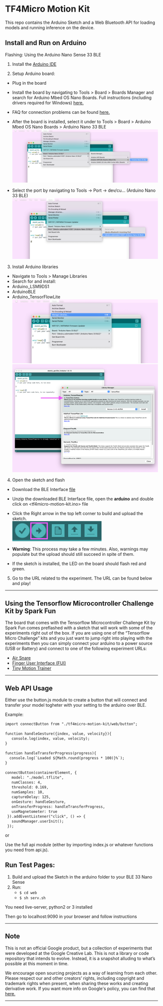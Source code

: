 # TF4Micro Motion Kit

This repo contains the Arduino Sketch and a Web Bluetooth API for loading models and running inference on the device.

## Install and Run on Arduino

Flashing: Using the Arduino Nano Sense 33 BLE

1. Install the [Arduino IDE ](https://www.arduino.cc/en/software "Arduino IDE")

2. Setup Arduino board:
-  Plug in the board
- Install the board by navigating to Tools > Board > Boards Manager and search for  Arduino Mbed OS Nano Boards. Full instructions (including drivers required for Windows) [here.](https://www.arduino.cc/en/Guide/NANO33BLESense/ "Arduino Guide")
- FAQ for connection problems can be found [here.](https://github.com/tinyMLx/appendix/blob/main/ArduinoFAQ.md "Arduino Guide") 
- After the board is installed, select it under to Tools > Board >  Arduino Mbed OS Nano Boards > Arduino Nano 33 BLE
![Arduino board](/readme_images/board.png)

- Select the port by navigating to Tools -> Port -> dev/cu... (Arduino Nano 33 BLE)
![Arduino Port](/readme_images/port.png)


3. Install Arduino libraries 
-  Navigate to Tools > Manage Libraries
- Search for and install:
- Arduino_LSM9DS1
- ArduinoBLE
- Arduino_TensorFlowLite
![Manage libraries](/readme_images/library.png)
![TensorFlow Lite Library](/readme_images/tflib.png)



4. Open the sketch and flash
- Download the BLE Interface [file](https://tinyml-experiment-ble-imu-interface-dot-gweb-tf-micro-exp.uc.r.appspot.com/tf4micro-motion-kit.zip "file")
- Unzip the downloaded BLE Interface file, open the **arduino** <folder> and double click on <tf4micro-motion-kit.ino> file
- Click the Right arrow in the top left corner to build and upload the sketch.  
![Arduino Port](/readme_images/buttons.png)

- **Warning**: This process may take a few minutes. Also, warnings may populate but the upload should still succeed in spite of them.
- If the sketch is installed, the LED on the board should flash red and green. 


5. Go to the URL related to the experiment. The URL can be found below and play!

----

## Using the Tensorflow Microcontroller Challenge Kit by Spark Fun
 
The board that comes with the Tensorflow Microcontroller Challenge Kit by Spark Fun comes preflashed with a sketch that will work with some of the experiments right out of the box. If you are using one of the “Tensorflow Micro Challenge” kits and you just want to jump right into playing with the experiments then you can simply connect your arduino to a power source (USB or Battery) and connect to one of the following experiment URLs:
- [Air Snare](https://experiments.withgoogle.com/air-snare/view "Air Snare")
- [Finger User Interface (FUI)](https://experiments.withgoogle.com/finger-user-interface/view "FUI")
- [Tiny Motion Trainer](https://experiments.withgoogle.com/tiny-motion-trainer/view "Tiny Motion Trainer")
----

## Web API Usage

Either use the button.js module to create a button that will connect and transfer your model togheter with your setting to the arduino over BLE.

Example:
```
import connectButton from "./tf4micro-motion-kit/web/button";

function handleGesture({index, value, velocity}){
   console.log(index, value, velocity);
}

function handleTransferProgress(progress){
  console.log(`Loaded ${Math.round(progress * 100)}%`);
}

connectButton(containerElement, {
   model: "./model.tflite",
   numClasses: 4,
   threshold: 0.169,
   numSamples: 10,
   captureDelay: 125,
   onGesture: handleGesture,
   onTransferProgress: handleTransferProgress,
   useMagnetometer: true
 }).addEventListener("click", () => {
   soundManager.userInit();
 });
```
or

Use the full api module (either by importing index.js or whatever functions you need from api.js).

## Run Test Pages:
1. Build and upload the Sketch in the arduino folder to your BLE 33 Nano Sense
2. Run: 
    * `$ cd web`
    * `$ sh serv.sh`

You need live-server, python2 or 3 installed

Then go to localhost:9090 in your browser and follow instructions

----

## Note

This is not an official Google product, but a collection of experiments that were developed at the Google Creative Lab. This is not a library or code repository that intends to evolve. Instead, it is a snapshot alluding to what’s possible at this moment in time.

We encourage open sourcing projects as a way of learning from each other. Please respect our and other creators’ rights, including copyright and trademark rights when present, when sharing these works and creating derivative work. If you want more info on Google's policy, you can find that [here.](https://about.google/brand-resource-center/ "Google Brand Resource Center")

----